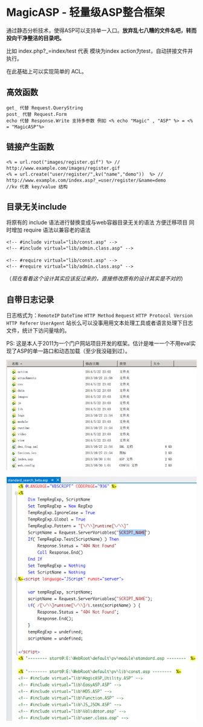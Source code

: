MagicASP - 轻量级ASP整合框架
=====================

通过静态分析技术，使得ASP可以支持单一入口。**放弃乱七八糟的文件名吧，转而投向干净整洁的目录吧。**

比如 index.php?_=index/test 代表 模块为index action为test，自动拼接文件并执行。

在此基础上可以实现简单的 ACL。

高效函数
----
```
get_ 代替 Request.QueryString
post_ 代替 Request.Form
echo 代替 Response.Write 支持多参数 例如 <% echo "Magic" , "ASP" %> = <% = "MagicASP"%>
```

链接产生函数
----

```
<% = url.root("images/register.gif") %> // http://www.example.com/images/register.gif
<% = url.create("user/register/",kv("name","demo"))  %> // http://www.example.com/index.asp?_=user/register/&name=demo
//kv 代表 key/value 结构
```

目录无关include
---
将原有的 include 语法进行替换变成与web容器目录无关的语法 方便迁移项目
同时增加 require 语法以兼容老的语法
```
<!-- #include virtual="lib/const.asp" -->
<!-- #include virtual="lib/admin.class.asp" -->

<!-- #require virtual="lib/const.asp" -->
<!-- #require virtual="lib/admin.class.asp" -->
```
（*现在看看这个设计其实应该反过来的，直接修改原有的设计其实是不对的*）

自带日志记录
----
日志格式为：`RemoteIP` `DateTime` `HTTP Method` `Request` `HTTP Protocol Version` `HTTP Referer` `UserAgent`
站长么可以没事用用文本处理工具或者语言处理下日志文件，统计下访问量啥的。

PS: 这是本人于2011为一个门户网站项目开发的框架。估计是唯一一个不用eval实现了ASP的单一路口和动态加载（至少我没碰到过）。

![文件夹目录][1]

![合并之后的文件][2]

  [1]: https://raw.githubusercontent.com/qpwoeiru96/MagicASP/master/screenshot/1.png
  [2]: https://raw.githubusercontent.com/qpwoeiru96/MagicASP/master/screenshot/2.png
